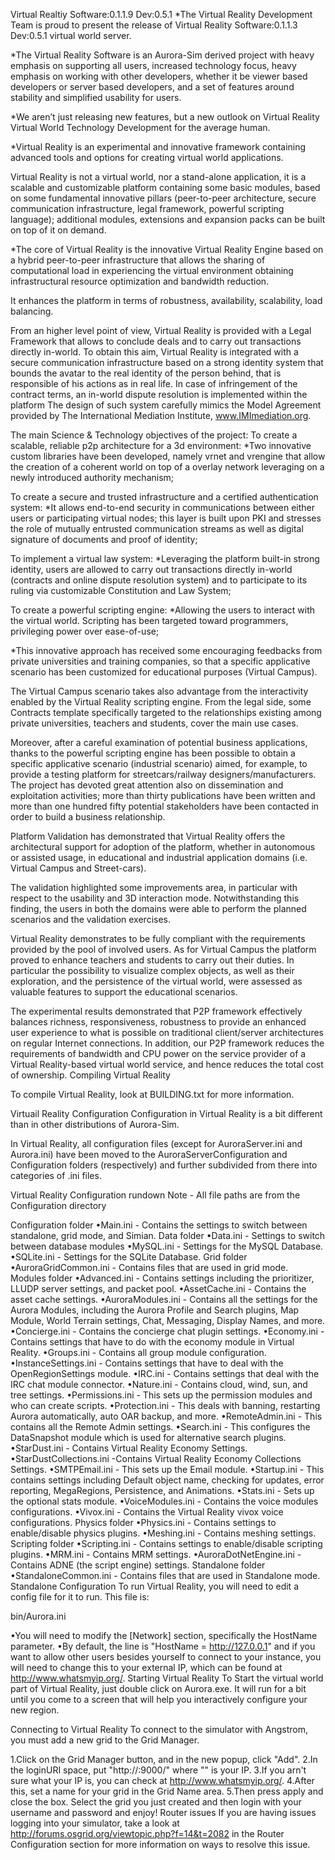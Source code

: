 Virtual Realtiy Software:0.1.1.9 Dev:0.5.1 *The Virtual Reality Development Team is proud to present the release of Virtual Reality Software:0.1.1.3 Dev:0.5.1 virtual world server.

*The Virtual Reality Software is an Aurora-Sim derived project with heavy emphasis on supporting all users, increased technology focus, heavy emphasis on working with other developers, whether it be viewer based developers or server based developers, and a set of features around stability and simplified usability for users.

*We aren’t just releasing new features, but a new outlook on Virtual Reality Virtual World Technology Development for the average human.

*Virtual Reality is an experimental and innovative framework containing advanced tools and options for creating virtual world applications.

Virtual Reality is not a virtual world, nor a stand-alone application, it is a scalable and customizable platform containing some basic modules, based on some fundamental innovative pillars (peer-to-peer architecture, secure communication infrastructure, legal framework, powerful scripting language); additional modules, extensions and expansion packs can be built on top of it on demand.

*The core of Virtual Reality is the innovative Virtual Reality Engine based on a hybrid peer-to-peer infrastructure that allows the sharing of computational load in experiencing the virtual environment obtaining infrastructural resource optimization and bandwidth reduction.

It enhances the platform in terms of robustness, availability, scalability, load balancing.

From an higher level point of view, Virtual Reality is provided with a Legal Framework that allows to conclude deals and to carry out transactions directly in-world. To obtain this aim, Virtual Reality is integrated with a secure communication infrastructure based on a strong identity system that bounds the avatar to the real identity of the person behind, that is responsible of his actions as in real life. In case of infringement of the contract terms, an in-world dispute resolution is implemented within the platform The design of such system carefully mimics the Model Agreement provided by The International Mediation Institute, www.IMImediation.org.

The main Science & Technology objectives of the project: To create a scalable, reliable p2p architecture for a 3d environment: *Two innovative custom libraries have been developed, namely vrnet and vrengine that allow the creation of a coherent world on top of a overlay network leveraging on a newly introduced authority mechanism;

To create a secure and trusted infrastructure and a certified authentication system: *It allows end-to-end security in communications between either users or participating virtual nodes; this layer is built upon PKI and stresses the role of mutually entrusted communication streams as well as digital signature of documents and proof of identity;

To implement a virtual law system: *Leveraging the platform built-in strong identity, users are allowed to carry out transactions directly in-world (contracts and online dispute resolution system) and to participate to its ruling via customizable Constitution and Law System;

To create a powerful scripting engine: *Allowing the users to interact with the virtual world. Scripting has been targeted toward programmers, privileging power over ease-of-use;

*This innovative approach has received some encouraging feedbacks from private universities and training companies, so that a specific applicative scenario has been customized for educational purposes (Virtual Campus).

The Virtual Campus scenario takes also advantage from the interactivity enabled by the Virtual Reality scripting engine. From the legal side, some Contracts template specifically targeted to the relationships existing among private universities, teachers and students, cover the main use cases.

Moreover, after a careful examination of potential business applications, thanks to the powerful scripting engine has been possible to obtain a specific applicative scenario (industrial scenario) aimed, for example, to provide a testing platform for streetcars/railway designers/manufacturers. The project has devoted great attention also on dissemination and exploitation activities; more than thirty publications have been written and more than one hundred fifty potential stakeholders have been contacted in order to build a business relationship.

Platform Validation has demonstrated that Virtual Reality offers the architectural support for adoption of the platform, whether in autonomous or assisted usage, in educational and industrial application domains (i.e. Virtual Campus and Street-cars).

The validation highlighted some improvements area, in particular with respect to the usability and 3D interaction mode. Notwithstanding this finding, the users in both the domains were able to perform the planned scenarios and the validation exercises.

Virtual Reality demonstrates to be fully compliant with the requirements provided by the pool of involved users. As for Virtual Campus the platform proved to enhance teachers and students to carry out their duties. In particular the possibility to visualize complex objects, as well as their exploration, and the persistence of the virtual world, were assessed as valuable features to support the educational scenarios.

The experimental results demonstrated that P2P framework effectively balances richness, responsiveness, robustness to provide an enhanced user experience to what is possible on traditional client/server architectures on regular Internet connections. In addition, our P2P framework reduces the requirements of bandwidth and CPU power on the service provider of a Virtual Reality-based virtual world service, and hence reduces the total cost of ownership.
Compiling Virtual Reality

To compile Virtual Reality, look at BUILDING.txt for more information.

Virtuail Reality Configuration Configuration in Virtual Reality is a bit different than in other distributions of Aurora-Sim.

In Virtual Reality, all configuration files (except for AuroraServer.ini and Aurora.ini) have been moved to the AuroraServerConfiguration and Configuration folders (respectively) and further subdivided from there into categories of .ini files.

Virtual Reality Configuration rundown Note - All file paths are from the Configuration directory

Configuration folder •Main.ini - Contains the settings to switch between standalone, grid mode, and Simian. Data folder •Data.ini - Settings to switch between database modules •MySQL.ini - Settings for the MySQL Database. •SQLite.ini - Settings for the SQLite Database. Grid folder •AuroraGridCommon.ini - Contains files that are used in grid mode. Modules folder •Advanced.ini - Contains settings including the prioritizer, LLUDP server settings, and packet pool. •AssetCache.ini - Contains the asset cache settings. •AuroraModules.ini - Contains all the settings for the Aurora Modules, including the Aurora Profile and Search plugins, Map Module, World Terrain settings, Chat, Messaging, Display Names, and more. •Concierge.ini - Contains the concierge chat plugin settings. •Economy.ini - Contains settings that have to do with the economy module in Virtual Reality. •Groups.ini - Contains all group module configuration. •InstanceSettings.ini - Contains settings that have to deal with the OpenRegionSettings module. •IRC.ini - Contains settings that deal with the IRC chat module connector. •Nature.ini - Contains cloud, wind, sun, and tree settings. •Permissions.ini - This sets up the permission modules and who can create scripts. •Protection.ini - This deals with banning, restarting Aurora automatically, auto OAR backup, and more. •RemoteAdmin.ini - This contains all the Remote Admin settings. •Search.ini - This configures the DataSnapshot module which is used for alternative search plugins. •StarDust.ini - Contains Virtual Reality Economy Settings. •StarDustCollections.ini -Contains Virtual Reality Economy Collections Settings. •SMTPEmail.ini - This sets up the Email module. •Startup.ini - This contains settings including Default object name, checking for updates, error reporting, MegaRegions, Persistence, and Animations. •Stats.ini - Sets up the optional stats module. •VoiceModules.ini - Contains the voice modules configurations. •Vivox.ini - Contains the Virtual Reality vivox voice configurations. Physics folder •Physics.ini - Contains settings to enable/disable physics plugins. •Meshing.ini - Contains meshing settings. Scripting folder •Scripting.ini - Contains settings to enable/disable scripting plugins. •MRM.ini - Contains MRM settings. •AuroraDotNetEngine.ini - Contains ADNE (the script engine) settings. Standalone folder •StandaloneCommon.ini - Contains files that are used in Standalone mode. Standalone Configuration To run Virtual Reality, you will need to edit a config file for it to run. This file is:

bin/Aurora.ini

•You will need to modify the [Network] section, specifically the HostName parameter. •By default, the line is "HostName = http://127.0.0.1" and if you want to allow other users besides yourself to connect to your instance, you will need to change this to your external IP, which can be found at http://www.whatsmyip.org/. Starting Virtual Reality To Start the virtual world part of Virtual Reality, just double click on Aurora.exe. It will run for a bit until you come to a screen that will help you interactively configure your new region.

Connecting to Virtual Reality To connect to the simulator with Angstrom, you must add a new grid to the Grid Manager.

1.Click on the Grid Manager button, and in the new popup, click "Add". 2.In the loginURI space, put "http://:9000/" where "" is your IP. 3.If you arn't sure what your IP is, you can check at http://www.whatsmyip.org/. 4.After this, set a name for your grid in the Grid Name area. 5.Then press apply and close the box. Select the grid you just created and then login with your username and password and enjoy! Router issues If you are having issues logging into your simulator, take a look at http://forums.osgrid.org/viewtopic.php?f=14&t=2082 in the Router Configuration section for more information on ways to resolve this issue.

